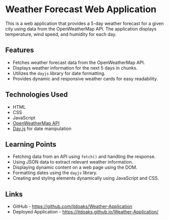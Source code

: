 # Weather Forecast Web Application

This is a web application that provides a 5-day weather forecast for a given city using data from the OpenWeatherMap API. The application displays temperature, wind speed, and humidity for each day.

## Features

- Fetches weather forecast data from the OpenWeatherMap API.
- Displays weather information for the next 5 days in chunks.
- Utilizes the `dayjs` library for date formatting.
- Provides dynamic and responsive weather cards for easy readability.

## Technologies Used

- HTML
- CSS
- JavaScript
- [OpenWeatherMap API](https://openweathermap.org/api)
- [Day.js](https://day.js.org/) for date manipulation

## Learning Points

- Fetching data from an API using `fetch()` and handling the response.
- Using JSON data to extract relevant weather information.
- Displaying dynamic content on a web page using the DOM.
- Formatting dates using the `dayjs` library.
- Creating and styling elements dynamically using JavaScript and CSS.

## Links
 - GitHub - https://github.com/jtdoaks/Weather-Application
 - Deployed Application - https://jtdoaks.github.io/Weather-Application/ 

